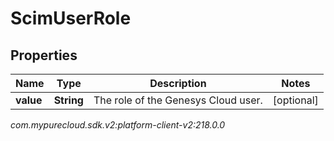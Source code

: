 # ScimUserRole


## Properties

| Name | Type | Description | Notes |
| ------------ | ------------- | ------------- | ------------- |
| **value** | **String** | The role of the Genesys Cloud user. |  [optional] |




_com.mypurecloud.sdk.v2:platform-client-v2:218.0.0_
